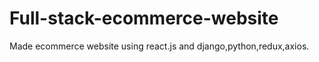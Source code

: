 # Full-stack-ecommerce-website
Made ecommerce website using react.js and django,python,redux,axios.
